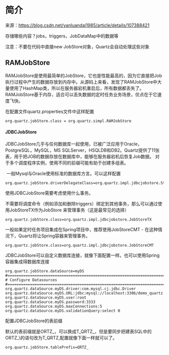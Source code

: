 # 简介

来源：https://blog.csdn.net/yanluandai1985/article/details/107388421

存储哪些内容？jobs，triggers，JobDataMap中的数据等

注意：不要在代码中直接new JobStore对象，Quartz会自动处理这些对象

## RAMJobStore

   RAMJobStore是使用最简单的JobStore，它也是性能最高的，因为它直接把Job执行过程中产生的数据存放到内存中。从源码上来看，发现了RAMJobStore中大量使用了HashMap类，所以在服务器宕机重启后，所有数据都丢失了。
        RAMJobStore基于内存，适合可以丢失数据的定时任务业务场景，优点在于它速度飞快。

在配置文件quartz.properties文件中这样配置

```properties
org.quartz.jobStore.class = org.quartz.simpl.RAMJobStore
```

#### JDBCJobStore

  JDBCJobStore几乎与任何数据库一起使用，已被广泛应用于Oracle，PostgreSQL，MySQL，MS SQLServer，HSQLDB和DB2。Quartz提供了11张表，用于把JOB的数据存放在数据库中，能够在服务器宕机后恢复Job数据。
    对于多个调度程序实例，使用不同的前缀可能有助于创建多组表。

​    一般Mysql与Oracle使用标准的数据库方言。可以这样配置

```properties
org.quartz.jobStore.driverDelegateClass=org.quartz.impl.jdbcjobstore.StdJDBCDelegate
```

 使用JDBCJobStore需要考虑使用什么事务。

   不需要将调度命令（例如添加和删除triggers）绑定到其他事务，那么可以通过使用JobStoreTX作为JobStore 来管理事务（这是最常见的选择）

```properties
org.quartz.jobStore.class=org.quartz.impl.jdbcjobstore.JobStoreTX
```

  一般如果定时任务项目集成在Spring项目中，推荐使用JobStoreCMT - 在这种情况下，Quartz将让Spring容器来管理事务。

```properties
org.quartz.jobStore.class=org.quartz.impl.jdbcjobstore.JobStoreCMT
```

​    JDBCJobStore可以自定义数据库连接，就像下面配置一样。也可以使用Spring容器集成得数据库连接

```properties
org.quartz.jobStore.dataSource=myDS
#============================================================================
# Configure Datasources  
#============================================================================
org.quartz.dataSource.myDS.driver:com.mysql.cj.jdbc.Driver
org.quartz.dataSource.myDS.URL:jdbc:mysql://localhost:3306/demo_quartz
org.quartz.dataSource.myDS.user:root
org.quartz.dataSource.myDS.password:3333
org.quartz.dataSource.myDS.maxConnections:5
org.quartz.dataSource.myDS.validationQuery:select 0

```

配置JDBCJobStore的表前缀

  默认的表前缀就是ORTZ\_，可以换成T\_QRTZ\_，但是要同步把建表SQL中的ORTZ_\的语句改为T\_QRTZ,配置就像下面一样就可以了。

```properties
org.quartz.jobStore.tablePrefix=QRTZ_
```

